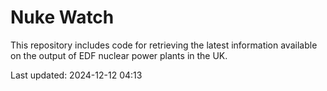 # Nuke Watch

This repository includes code for retrieving the latest information available on the output of EDF nuclear power plants in the UK.

Last updated: 2024-12-12 04:13